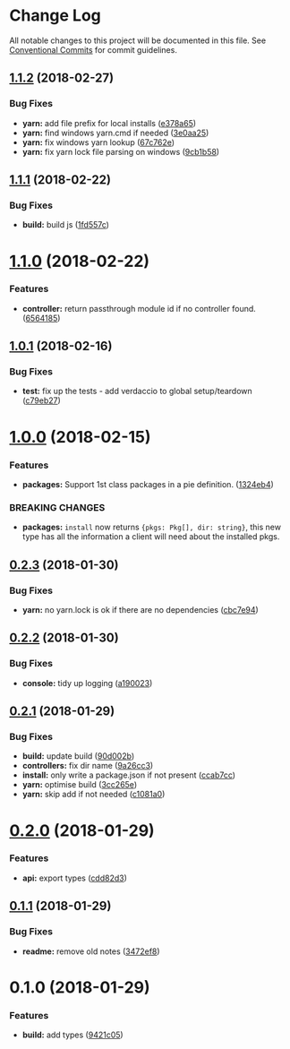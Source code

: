 # Change Log

All notable changes to this project will be documented in this file.
See [Conventional Commits](https://conventionalcommits.org) for commit guidelines.

<a name="1.1.2"></a>
## [1.1.2](https://github.com/PieLabs/pie-cli-libs/compare/v1.1.1...v1.1.2) (2018-02-27)


### Bug Fixes

* **yarn:** add file prefix for local installs ([e378a65](https://github.com/PieLabs/pie-cli-libs/commit/e378a65))
* **yarn:** find windows yarn.cmd if needed ([3e0aa25](https://github.com/PieLabs/pie-cli-libs/commit/3e0aa25))
* **yarn:** fix windows yarn lookup ([67c762e](https://github.com/PieLabs/pie-cli-libs/commit/67c762e))
* **yarn:** fix yarn lock file parsing on windows ([9cb1b58](https://github.com/PieLabs/pie-cli-libs/commit/9cb1b58))




<a name="1.1.1"></a>
## [1.1.1](https://github.com/PieLabs/pie-cli-libs/compare/v1.1.0...v1.1.1) (2018-02-22)


### Bug Fixes

* **build:** build js ([1fd557c](https://github.com/PieLabs/pie-cli-libs/commit/1fd557c))




<a name="1.1.0"></a>
# [1.1.0](https://github.com/PieLabs/pie-cli-libs/compare/v1.0.1...v1.1.0) (2018-02-22)


### Features

* **controller:** return passthrough module id if no controller found. ([6564185](https://github.com/PieLabs/pie-cli-libs/commit/6564185))




<a name="1.0.1"></a>
## [1.0.1](https://github.com/PieLabs/pie-cli-libs/compare/v1.0.0...v1.0.1) (2018-02-16)


### Bug Fixes

* **test:** fix up the tests - add verdaccio to global setup/teardown ([c79eb27](https://github.com/PieLabs/pie-cli-libs/commit/c79eb27))




<a name="1.0.0"></a>
# [1.0.0](https://github.com/PieLabs/pie-cli-libs/compare/v0.2.3...v1.0.0) (2018-02-15)


### Features

* **packages:** Support 1st class packages in a pie definition. ([1324eb4](https://github.com/PieLabs/pie-cli-libs/commit/1324eb4))


### BREAKING CHANGES

* **packages:** `install` now returns `{pkgs: Pkg[], dir: string}`, this new type has all the information a client will need about the installed pkgs.




<a name="0.2.3"></a>
## [0.2.3](https://github.com/PieLabs/pie-cli-libs/compare/v0.2.2...v0.2.3) (2018-01-30)


### Bug Fixes

* **yarn:** no yarn.lock is ok if there are no dependencies ([cbc7e94](https://github.com/PieLabs/pie-cli-libs/commit/cbc7e94))




<a name="0.2.2"></a>
## [0.2.2](https://github.com/PieLabs/pie-cli-libs/compare/v0.2.1...v0.2.2) (2018-01-30)


### Bug Fixes

* **console:** tidy up logging ([a190023](https://github.com/PieLabs/pie-cli-libs/commit/a190023))




<a name="0.2.1"></a>
## [0.2.1](https://github.com/PieLabs/pie-cli-libs/compare/v0.2.0...v0.2.1) (2018-01-29)


### Bug Fixes

* **build:** update build ([90d002b](https://github.com/PieLabs/pie-cli-libs/commit/90d002b))
* **controllers:** fix dir name ([9a26cc3](https://github.com/PieLabs/pie-cli-libs/commit/9a26cc3))
* **install:** only write a package.json if not present ([ccab7cc](https://github.com/PieLabs/pie-cli-libs/commit/ccab7cc))
* **yarn:** optimise build ([3cc265e](https://github.com/PieLabs/pie-cli-libs/commit/3cc265e))
* **yarn:** skip add if not needed ([c1081a0](https://github.com/PieLabs/pie-cli-libs/commit/c1081a0))




<a name="0.2.0"></a>
# [0.2.0](https://github.com/PieLabs/pie-cli-libs/compare/v0.1.1...v0.2.0) (2018-01-29)


### Features

* **api:** export types ([cdd82d3](https://github.com/PieLabs/pie-cli-libs/commit/cdd82d3))




<a name="0.1.1"></a>
## [0.1.1](https://github.com/PieLabs/pie-cli-libs/compare/v0.1.0...v0.1.1) (2018-01-29)


### Bug Fixes

* **readme:** remove old notes ([3472ef8](https://github.com/PieLabs/pie-cli-libs/commit/3472ef8))




<a name="0.1.0"></a>
# 0.1.0 (2018-01-29)


### Features

* **build:** add types ([9421c05](https://github.com/PieLabs/pie-cli-libs/commit/9421c05))
